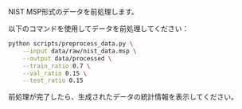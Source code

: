 NIST MSP形式のデータを前処理します。

以下のコマンドを使用してデータを前処理してください：
```bash
python scripts/preprocess_data.py \
    --input data/raw/nist_data.msp \
    --output data/processed \
    --train_ratio 0.7 \
    --val_ratio 0.15 \
    --test_ratio 0.15
```

前処理が完了したら、生成されたデータの統計情報を表示してください。
